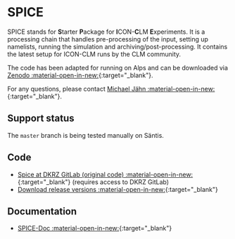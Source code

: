 
# SPICE

SPICE stands for **S**tarter **P**ackage for **I**CON-**C**LM **E**xperiments. It is a processing chain that handles pre-processing of the input,
setting up namelists, running the simulation and archiving/post-processing. It contains the latest setup for ICON-CLM
runs by the CLM community.

The code has been adapted for running on Alps and can be downloaded via [Zenodo :material-open-in-new:](https://zenodo.org/records/10047021){:target="_blank"}.

For any questions, please contact [Michael Jähn :material-open-in-new:](https://c2sm.ethz.ch/the-center/people/person-detail.html?persid=286091){:target="_blank"}.

## Support status

The `master` branch is being tested manually on Säntis.

## Code

* [Spice at DKRZ GitLab (original code) :material-open-in-new:](https://gitlab.dkrz.de/clm-community/spice){:target="_blank"} (requires access to DKRZ GitLab)
* [Download release versions :material-open-in-new:](https://zenodo.org/records/10047021){:target="_blank"}

## Documentation

* [SPICE-Doc :material-open-in-new:](https://hereon-coast.atlassian.net/wiki/spaces/SPICE/overview?homepageId=983042){:target="_blank"}
